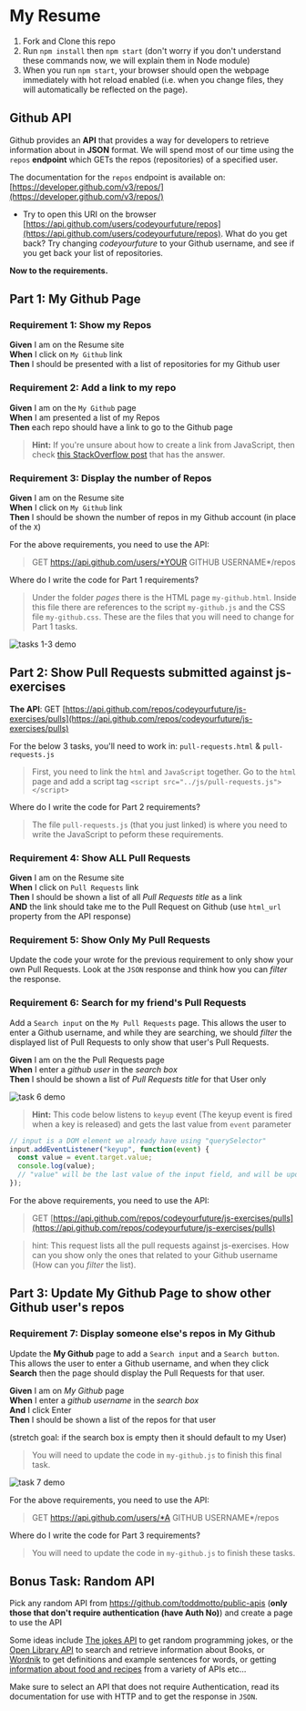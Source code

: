 # My Resume

1.  Fork and Clone this repo
2.  Run `npm install` then `npm start` (don't worry if you don't understand these commands now, we will explain them in Node module)
3.  When you run `npm start`, your browser should open the webpage immediately with hot reload enabled (i.e. when you change files, they will automatically be reflected on the page).

## Github API

Github provides an **API** that provides a way for developers to retrieve information about in **JSON** format. We will spend most of our time using the `repos` **endpoint** which GETs the repos (repositories) of a specified user.

The documentation for the `repos` endpoint is available on: [https://developer.github.com/v3/repos/](https://developer.github.com/v3/repos/)

* Try to open this URI on the browser [https://api.github.com/users/codeyourfuture/repos](https://api.github.com/users/codeyourfuture/repos). What do you get back? Try changing _codeyourfuture_ to your Github username, and see if you get back your list of repositories.

**Now to the requirements.**

## Part 1: My Github Page

### Requirement 1: Show my Repos

**Given** I am on the Resume site  
**When** I click on `My Github` link  
**Then** I should be presented with a list of repositories for my Github user

### Requirement 2: Add a link to my repo

**Given** I am on the `My Github` page  
**When** I am presented a list of my Repos  
**Then** each repo should have a link to go to the Github page

> **Hint:** If you're unsure about how to create a link from JavaScript, then check [this StackOverflow post](https://stackoverflow.com/questions/37472635/javascript-dom-add-href-and-a-link) that has the answer.

### Requirement 3: Display the number of Repos

**Given** I am on the Resume site  
**When** I click on `My Github` link  
**Then** I should be shown the number of repos in my Github account (in place of the `X`)

For the above requirements, you need to use the API:

> GET https://api.github.com/users/*YOUR GITHUB USERNAME\*/repos

Where do I write the code for Part 1 requirements?

> Under the folder _pages_ there is the HTML page `my-github.html`. Inside this file there are references to the script `my-github.js` and the CSS file `my-github.css`. These are the files that you will need to change for Part 1 tasks.

![tasks 1-3 demo](./homework_assets/tasks1-3demo.png)

## Part 2: Show Pull Requests submitted against js-exercises

**The API**:
GET [https://api.github.com/repos/codeyourfuture/js-exercises/pulls](https://api.github.com/repos/codeyourfuture/js-exercises/pulls)

For the below 3 tasks, you'll need to work in: `pull-requests.html` & `pull-requests.js`

> First, you need to link the `html` and `JavaScript` together. Go to the `html` page and add a script tag `<script src="../js/pull-requests.js"></script>`

Where do I write the code for Part 2 requirements?

> The file `pull-requests.js` (that you just linked) is where you need to write the JavaScript to peform these requirements.

### Requirement 4: Show ALL Pull Requests

**Given** I am on the Resume site  
**When** I click on `Pull Requests` link  
**Then** I should be shown a list of all _Pull Requests title_ as a link  
**AND** the link should take me to the Pull Request on Github (use `html_url` property from the API response)

### Requirement 5: Show Only My Pull Requests

Update the code your wrote for the previous requirement to only show your own Pull Requests. Look at the `JSON` response and think how you can _filter_ the response.

### Requirement 6: Search for my friend's Pull Requests

Add a `Search input` on the `My Pull Requests` page. This allows the user to enter a Github username, and while they are searching, we should _filter_ the displayed list of Pull Requests to only show that user's Pull Requests.

**Given** I am on the the Pull Requests page  
**When** I enter a _github user_ in the _search box_  
**Then** I should be shown a list of _Pull Requests title_ for that User only

![task 6 demo](./homework_assets/task6demo.png)

> **Hint:** This code below listens to `keyup` event (The keyup event is fired when a key is released) and gets the last value from `event` parameter

```javascript
// input is a DOM element we already have using "querySelector"
input.addEventListener("keyup", function(event) {
  const value = event.target.value;
  console.log(value);
  // "value" will be the last value of the input field, and will be updated everytime the user types a new letter
});
```

For the above requirements, you need to use the API:

> GET [https://api.github.com/repos/codeyourfuture/js-exercises/pulls](https://api.github.com/repos/codeyourfuture/js-exercises/pulls)

> hint: This request lists all the pull requests against js-exercises. How can you show only the ones that related to your Github username (How can you _filter_ the list).

## Part 3: Update My Github Page to show other Github user's repos

### Requirement 7: Display someone else's repos in My Github

Update the **My Github** page to add a `Search input` and a `Search button`. This allows the user to enter a Github username, and when they click **Search** then the page should display the Pull Requests for that user.

**Given** I am on _My Github_ page  
**When** I enter a _github username_ in the _search box_  
**And** I click Enter  
**Then** I should be shown a list of the repos for that user

(stretch goal: if the search box is empty then it should default to my User)

> You will need to update the code in `my-github.js` to finish this final task.

![task 7 demo](./homework_assets/task7demo.png)

For the above requirements, you need to use the API:

> GET https://api.github.com/users/*A GITHUB USERNAME\*/repos

Where do I write the code for Part 3 requirements?

> You will need to update the code in `my-github.js` to finish these tasks.

## Bonus Task: Random API

Pick any random API from https://github.com/toddmotto/public-apis (**only those that don't require authentication (have Auth No)**) and create a page to use the API

Some ideas include [The jokes API](https://github.com/15Dkatz/official_joke_api) to get random programming jokes, or the [Open Library API](https://openlibrary.org/developers/api) to search and retrieve information about Books, or [Wordnik](http://developer.wordnik.com/docs.html) to get definitions and example sentences for words, or getting [information about food and recipes](https://github.com/toddmotto/public-apis#food--drink) from a variety of APIs etc...

Make sure to select an API that does not require Authentication, read its documentation for use with HTTP and to get the response in `JSON`.
